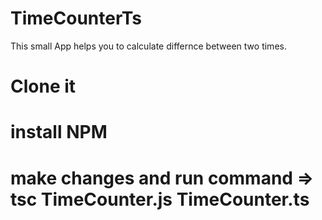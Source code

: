 # TimeCounterTs
This small App helps you to calculate differnce between two times.

# Clone it
# install NPM
# make changes and run command => tsc TimeCounter.js TimeCounter.ts
